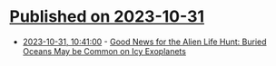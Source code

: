 # [Published on 2023-10-31](index.md)

* [2023-10-31, 10:41:00](https://soylentnews.org/article.pl?sid=23/10/30/132244&from=rss) - [Good News for the Alien Life Hunt: Buried Oceans May be Common on Icy Exoplanets](https://soylentnews.org/article.pl?sid=23/10/30/132244&from=rss)

